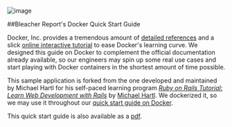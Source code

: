 ![image](http://eng.bleacherreport.com/wp-content/uploads/2014/07/docker-tutorial.png)	

##Bleacher Report's Docker Quick Start Guide

Docker, Inc. provides a tremendous amount of [detailed references](http://docs.docker.com/) and a slick [online interactive tutorial](https://www.docker.com/tryit/) to ease Docker's learning curve.  We designed this guide on Docker to complement the official documentation already available, so our engineers may spin up some real use cases and start playing with Docker containers in the shortest amount of time possible.

This sample application is forked from the one developed and maintained by Michael Hartl for his self-paced learning program [*Ruby on Rails Tutorial: Learn Web Development with Rails*](http://railstutorial.org/)
by [Michael Hartl](http://michaelhartl.com/).  We dockerized it, so we may use it throughout our [quick start guide on Docker](https://github.com/br/docker_quick_start/wiki).

This quick start guide is also available as a [pdf](https://s3.amazonaws.com/br-blog/resources/docker_tutorial.pdf).
